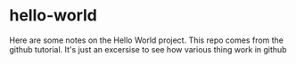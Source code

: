 # hello-world
Here are some notes on the Hello World project.
This repo comes from the github tutorial. It's just an excersise to see how various thing work in github
